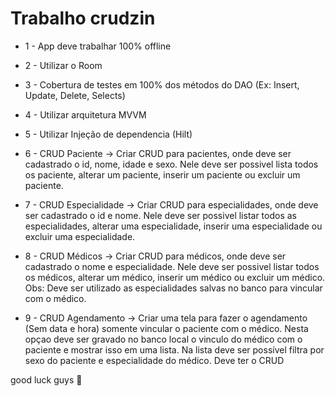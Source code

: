 # Trabalho crudzin

* 1 - App deve trabalhar 100% offline

* 2 - Utilizar o Room

* 3 - Cobertura de testes em 100% dos métodos do DAO (Ex: Insert, Update, Delete, Selects)
  
* 4 - Utilizar arquitetura MVVM

* 5 - Utilizar Injeção de dependencia (Hilt)

* 6 - CRUD Paciente -> Criar CRUD para pacientes, onde deve ser cadastrado o id, nome, idade e sexo. Nele deve ser possivel lista todos os paciente, alterar um paciente, inserir um paciente ou excluir um paciente.

* 7 - CRUD Especialidade -> Criar CRUD para especialidades, onde deve ser cadastrado o id e nome. Nele deve ser possivel listar todos as especialidades, alterar uma especialidade, inserir uma especialidade ou excluir uma especialidade.

* 8 - CRUD Médicos -> Criar CRUD para médicos, onde deve ser cadastrado o nome e especialidade. Nele deve ser possivel listar todos os médicos, alterar um médico, inserir um médico ou excluir um médico. Obs: Deve ser utilizado as especialidades salvas no banco para vincular com o médico.

* 9 - CRUD Agendamento -> Criar uma tela para fazer o agendamento (Sem data e hora) somente vincular o paciente com o médico. Nesta opçao deve ser gravado no banco local o vinculo do médico com o paciente e mostrar isso em uma lista. Na lista deve ser possível filtra por sexo do paciente e especialidade do médico. Deve ter o CRUD

good luck guys 🙂 
